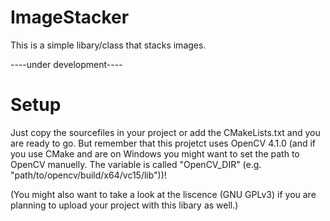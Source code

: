 # ImageStacker
This is a simple libary/class that stacks images.

----under development----

# Setup
Just copy the sourcefiles in your project or add the CMakeLists.txt and you are ready to go.
But remember that this projetct uses OpenCV 4.1.0 (and if you use CMake and are on Windows you might want to set the path to OpenCV manuelly. The variable is called "OpenCV_DIR" (e.g. "path/to/opencv/build/x64/vc15/lib"))!

(You might also want to take a look at the liscence (GNU GPLv3) if you are planning to upload your project with this libary as well.)
